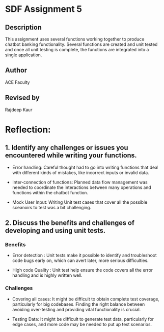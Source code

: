# SDF Assignment 5

## Description
This assignment uses several functions working together to produce chatbot banking functionality.  Several functions 
are created and unit tested and once all unit testing is 
complete, the functions are integrated into a single application.

## Author
ACE Faculty

## Revised by
Rajdeep Kaur

# Reflection:
## 1. Identify any challenges or issues you encountered while writing your functions.
- Error handling: Careful thought had to go into writing functions that deal with different kinds of mistakes, like incorrect inputs or invalid data.

- Inter-connection of functions: Planned data flow management was needed to coordinate the interactions between many operations and functions within the chatbot function.

- Mock User Input: Writing Unit test cases that cover all the possible sceanoirs to test was a bit challenging.

## 2. Discuss the benefits and challenges of developing and using unit tests.

### Benefits
- Error detection : Unit tests make it possible to identify and troubleshoot code bugs early on, which can avert later, more serious difficulties.

- High code Quality : Unit test help ensure the code covers all the error handling and is highly written well.

### Challenges

- Covering all cases: It might be difficult to obtain complete test coverage, particularly for big codebases. Finding the right balance between avoiding over-testing and providing vital functionality is crucial.

- Testing Data: It might be difficult to generate test data, particularly for edge cases, and more code may be needed to put up test scenarios.